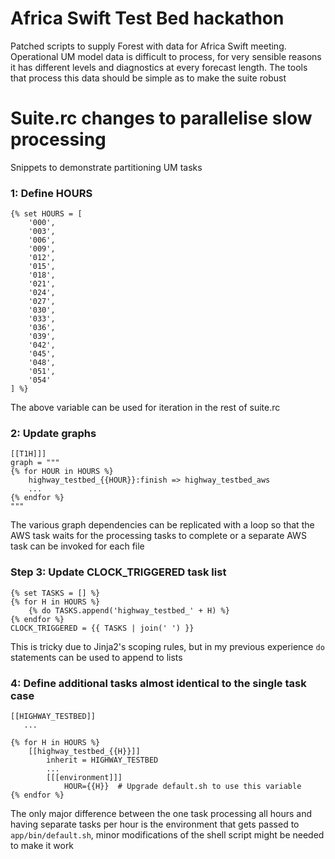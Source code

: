 # Africa Swift Test Bed hackathon

Patched scripts to supply Forest with data for Africa Swift meeting. Operational UM model data is difficult to process, for very sensible reasons it has different levels and diagnostics at every forecast length. The tools that process this data should be simple as to make the suite robust 

# Suite.rc changes to parallelise slow processing

Snippets to demonstrate partitioning UM tasks

### 1: Define HOURS
```
{% set HOURS = [
    '000',
    '003',
    '006',
    '009',
    '012',
    '015',
    '018',
    '021',
    '024',
    '027',
    '030',
    '033',
    '036',
    '039',
    '042',
    '045',
    '048',
    '051',
    '054'
] %}
```

The above variable can be used for iteration in the rest of suite.rc

### 2: Update graphs

```
[[T1H]]]
graph = """
{% for HOUR in HOURS %}
    highway_testbed_{{HOUR}}:finish => highway_testbed_aws
    ...
{% endfor %}
"""
```

The various graph dependencies can be replicated with a loop
so that the AWS task waits for the processing tasks to complete
or a separate AWS task can be invoked for each file

### Step 3: Update CLOCK_TRIGGERED task list

```
{% set TASKS = [] %}
{% for H in HOURS %}
    {% do TASKS.append('highway_testbed_' + H) %}
{% endfor %}
CLOCK_TRIGGERED = {{ TASKS | join(' ') }}
```

This is tricky due to Jinja2's scoping rules, but in my previous experience
`do` statements can be used to append to lists

### 4: Define additional tasks almost identical to the single task case

```
[[HIGHWAY_TESTBED]]
   ...

{% for H in HOURS %}
    [[highway_testbed_{{H}}]]
        inherit = HIGHWAY_TESTBED
        ...
        [[[environment]]]
            HOUR={{H}}  # Upgrade default.sh to use this variable
{% endfor %}
```

The only major difference between the one task processing all hours and having separate tasks per hour is the environment that gets passed to `app/bin/default.sh`, minor modifications of the shell script might be needed to make it work

